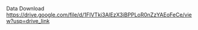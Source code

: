 Data Download
https://drive.google.com/file/d/1FIVTki3AlEzX3iBPPLoR0nZzYAEoFeCe/view?usp=drive_link
